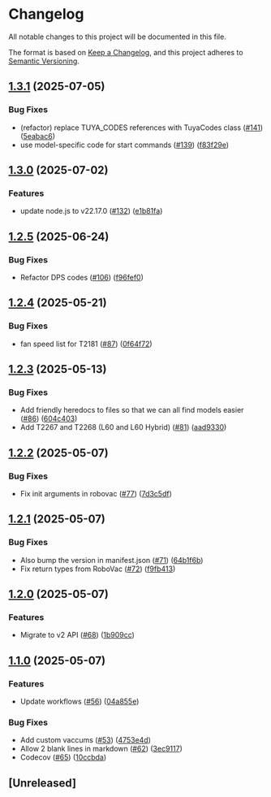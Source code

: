 # Changelog

All notable changes to this project will be documented in this file.

The format is based on [Keep a Changelog](https://keepachangelog.com/en/1.0.0/),
and this project adheres to [Semantic Versioning](https://semver.org/spec/v2.0.0.html).

## [1.3.1](https://github.com/damacus/robovac/compare/v1.3.0...v1.3.1) (2025-07-05)


### Bug Fixes

* (refactor) replace TUYA_CODES references with TuyaCodes class ([#141](https://github.com/damacus/robovac/issues/141)) ([5eabac6](https://github.com/damacus/robovac/commit/5eabac65ddf1a0d35ce5eb018c12e861e077b1b8))
* use model-specific code for start commands ([#139](https://github.com/damacus/robovac/issues/139)) ([f83f29e](https://github.com/damacus/robovac/commit/f83f29eb194158a478b421abbeb217420037c1cb))

## [1.3.0](https://github.com/damacus/robovac/compare/v1.2.5...v1.3.0) (2025-07-02)


### Features

* update node.js to v22.17.0 ([#132](https://github.com/damacus/robovac/issues/132)) ([e1b81fa](https://github.com/damacus/robovac/commit/e1b81fa84939310e693f5ea094b651330c8f51d9))

## [1.2.5](https://github.com/damacus/robovac/compare/v1.2.4...v1.2.5) (2025-06-24)


### Bug Fixes

* Refactor DPS codes ([#106](https://github.com/damacus/robovac/issues/106)) ([f96fef0](https://github.com/damacus/robovac/commit/f96fef0d09f78b41936c7581dce229182db6feb8))

## [1.2.4](https://github.com/damacus/robovac/compare/v1.2.3...v1.2.4) (2025-05-21)


### Bug Fixes

* fan speed list for T2181 ([#87](https://github.com/damacus/robovac/issues/87)) ([0f64f72](https://github.com/damacus/robovac/commit/0f64f7234f03a81593e928e55f15c49a56d7b206))

## [1.2.3](https://github.com/damacus/robovac/compare/v1.2.2...v1.2.3) (2025-05-13)


### Bug Fixes

* Add friendly heredocs to files so that we can all find models easier ([#86](https://github.com/damacus/robovac/issues/86)) ([604c403](https://github.com/damacus/robovac/commit/604c40394f2fab5920398ddca51caa61aa6c8537))
* Add T2267 and T2268 (L60 and L60 Hybrid) ([#81](https://github.com/damacus/robovac/issues/81)) ([aad9330](https://github.com/damacus/robovac/commit/aad93304934fba988117a8bab0f6d87b19aecc9d))

## [1.2.2](https://github.com/damacus/robovac/compare/v1.2.1...v1.2.2) (2025-05-07)


### Bug Fixes

* Fix init arguments in robovac ([#77](https://github.com/damacus/robovac/issues/77)) ([7d3c5df](https://github.com/damacus/robovac/commit/7d3c5df81cb543308483516c91cf0d1cb23ddc80))

## [1.2.1](https://github.com/damacus/robovac/compare/v1.2.0...v1.2.1) (2025-05-07)


### Bug Fixes

* Also bump the version in manifest.json ([#71](https://github.com/damacus/robovac/issues/71)) ([64b1f6b](https://github.com/damacus/robovac/commit/64b1f6ba8b0d6f1f31171d37eb9402fc2cd2b1d0))
* Fix return types from RoboVac ([#72](https://github.com/damacus/robovac/issues/72)) ([f9fb413](https://github.com/damacus/robovac/commit/f9fb413a474048ff4d1528c74586ab8e5ff65063))

## [1.2.0](https://github.com/damacus/robovac/compare/v1.1.0...v1.2.0) (2025-05-07)


### Features

* Migrate to v2 API ([#68](https://github.com/damacus/robovac/issues/68)) ([1b909cc](https://github.com/damacus/robovac/commit/1b909cc910a59290e1fba8814c194626c82cc377))

## [1.1.0](https://github.com/damacus/robovac/compare/v1.0.2...v1.1.0) (2025-05-07)


### Features

* Update workflows ([#56](https://github.com/damacus/robovac/issues/56)) ([04a855e](https://github.com/damacus/robovac/commit/04a855eb65c6858ec451e3e4e7c753f227c5adb0))


### Bug Fixes

* Add custom vaccums ([#53](https://github.com/damacus/robovac/issues/53)) ([4753e4d](https://github.com/damacus/robovac/commit/4753e4d6101bc67f9787afd285a0b14c3ab88ab4))
* Allow 2 blank lines in markdown ([#62](https://github.com/damacus/robovac/issues/62)) ([3ec9117](https://github.com/damacus/robovac/commit/3ec9117d2dcf155dcbd7dc0f20936b76bee1de0e))
* Codecov ([#65](https://github.com/damacus/robovac/issues/65)) ([10ccbda](https://github.com/damacus/robovac/commit/10ccbdaa85a7839edd21d00595c9bd249736aa35))

## [Unreleased]
